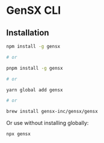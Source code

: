 # GenSX CLI

## Installation

```bash
npm install -g gensx

# or

pnpm install -g gensx

# or

yarn global add gensx

# or

brew install gensx-inc/gensx/gensx
```

Or use without installing globally:

```bash
npx gensx
```
